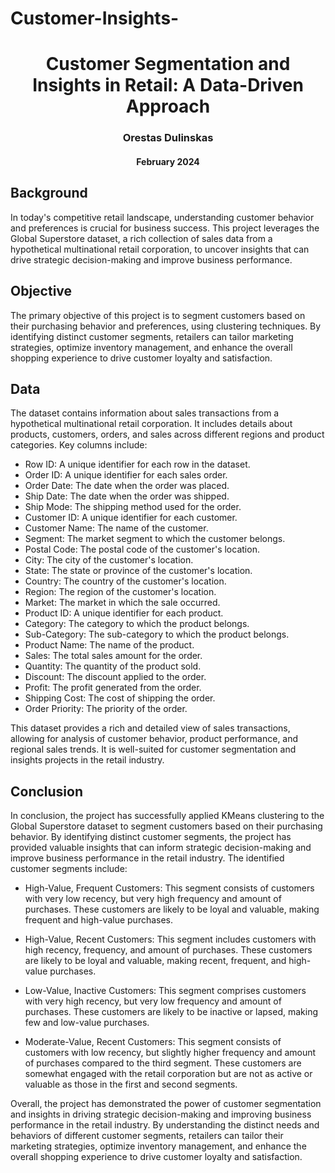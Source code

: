 # Customer-Insights-
<h1 align='center'>Customer Segmentation and Insights in Retail: A Data-Driven Approach</h1>
<h3 align='center'>Orestas Dulinskas</h3>
<h4 align='center'>February 2024</h4>

## Background

In today's competitive retail landscape, understanding customer behavior and preferences is crucial for business success. This project leverages the Global Superstore dataset, a rich collection of sales data from a hypothetical multinational retail corporation, to uncover insights that can drive strategic decision-making and improve business performance.

## Objective

The primary objective of this project is to segment customers based on their purchasing behavior and preferences, using clustering techniques. By identifying distinct customer segments, retailers can tailor marketing strategies, optimize inventory management, and enhance the overall shopping experience to drive customer loyalty and satisfaction.

## Data

The dataset contains information about sales transactions from a hypothetical multinational retail corporation. It includes details about products, customers, orders, and sales across different regions and product categories. Key columns include:

* Row ID: A unique identifier for each row in the dataset.
* Order ID: A unique identifier for each sales order.
* Order Date: The date when the order was placed.
* Ship Date: The date when the order was shipped.
* Ship Mode: The shipping method used for the order.
* Customer ID: A unique identifier for each customer.
* Customer Name: The name of the customer.
* Segment: The market segment to which the customer belongs.
* Postal Code: The postal code of the customer's location.
* City: The city of the customer's location.
* State: The state or province of the customer's location.
* Country: The country of the customer's location.
* Region: The region of the customer's location.
* Market: The market in which the sale occurred.
* Product ID: A unique identifier for each product.
* Category: The category to which the product belongs.
* Sub-Category: The sub-category to which the product belongs.
* Product Name: The name of the product.
* Sales: The total sales amount for the order.
* Quantity: The quantity of the product sold.
* Discount: The discount applied to the order.
* Profit: The profit generated from the order.
* Shipping Cost: The cost of shipping the order.
* Order Priority: The priority of the order.

This dataset provides a rich and detailed view of sales transactions, allowing for analysis of customer behavior, product performance, and regional sales trends. It is well-suited for customer segmentation and insights projects in the retail industry.

## Conclusion

In conclusion, the project has successfully applied KMeans clustering to the Global Superstore dataset to segment customers based on their purchasing behavior. By identifying distinct customer segments, the project has provided valuable insights that can inform strategic decision-making and improve business performance in the retail industry. The identified customer segments include:

* High-Value, Frequent Customers: This segment consists of customers with very low recency, but very high frequency and amount of purchases. These customers are likely to be loyal and valuable, making frequent and high-value purchases.

* High-Value, Recent Customers: This segment includes customers with high recency, frequency, and amount of purchases. These customers are likely to be loyal and valuable, making recent, frequent, and high-value purchases.

* Low-Value, Inactive Customers: This segment comprises customers with very high recency, but very low frequency and amount of purchases. These customers are likely to be inactive or lapsed, making few and low-value purchases.

* Moderate-Value, Recent Customers: This segment consists of customers with low recency, but slightly higher frequency and amount of purchases compared to the third segment. These customers are somewhat engaged with the retail corporation but are not as active or valuable as those in the first and second segments.

Overall, the project has demonstrated the power of customer segmentation and insights in driving strategic decision-making and improving business performance in the retail industry. By understanding the distinct needs and behaviors of different customer segments, retailers can tailor their marketing strategies, optimize inventory management, and enhance the overall shopping experience to drive customer loyalty and satisfaction.
